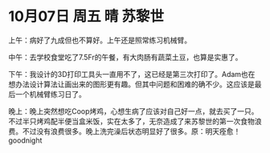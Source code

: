 # 10月07日 周五 晴 苏黎世

上午：病好了九成但也不算好。上午还是照常练习机械臂。中午：去学校食堂吃了7.5Fr的午餐，有大肉肠有蔬菜土豆，也算是实惠了。下午：我设计的3D打印工具头一直用不了，这已经是第三次打印了。Adam也在想办法设计算法让画出来的图形更有趣。但其中问题和困难的确不少。这应该是最后一个机械臂练习日了。晚上：晚上突然想吃Coop烤鸡，心想生病了应该对自己好一点，就去买了一只。不过半只烤鸡配半便当盒米饭，实在太多了，无奈造成了来苏黎世的第一次食物浪费。不过没有浪费很多。晚上洗完澡后状态明显好了很多。原：明天痊愈！ goodnight

